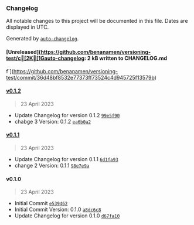 ### Changelog

All notable changes to this project will be documented in this file. Dates are displayed in UTC.

Generated by [`auto-changelog`](https://github.com/CookPete/auto-changelog).

#### [Unreleased](https://github.com/benanamen/versioning-test/c[2K[1Gauto-changelog: 2 kB written to CHANGELOG.md
f`](https://github.com/benanamen/versioning-test/commit/36d48bf8532e77373ff73524c4d945725f13579b)

#### [v0.1.2](https://github.com/benanamen/versioning-test/compare/v0.1.1...v0.1.2)

> 23 April 2023

- Update Changelog for version 0.1.2 [`99e5f90`](https://github.com/benanamen/versioning-test/commit/99e5f90468d3bd36b0346b8f702a6b8f97bd5199)
- chabge 3 Version: 0.1.2 [`ea6b0a2`](https://github.com/benanamen/versioning-test/commit/ea6b0a25c0452f484cfb7fb9eecf1510c39a0a04)

#### [v0.1.1](https://github.com/benanamen/versioning-test/compare/v0.1.0...v0.1.1)

> 23 April 2023

- Update Changelog for version 0.1.1 [`6d1fa93`](https://github.com/benanamen/versioning-test/commit/6d1fa93fd38fedc8d879f4f28c1f47e36bb18b9c)
- change 2 Version: 0.1.1 [`98e7e9a`](https://github.com/benanamen/versioning-test/commit/98e7e9ad7526a2d89ceadb3abda378a06498fe22)

#### v0.1.0

> 23 April 2023

- Initial Commit [`e539462`](https://github.com/benanamen/versioning-test/commit/e5394624803f35e4f3fcbd349951573a90535459)
- Initial Commit Version: 0.1.0 [`a8dc6c8`](https://github.com/benanamen/versioning-test/commit/a8dc6c82bf9be449f21d40926a1b0f1ca39d2384)
- Update Changelog for version 0.1.0 [`d67fa10`](https://github.com/benanamen/versioning-test/commit/d67fa10111dc1c3191a3a6241b4fa70a0f6ea675)
